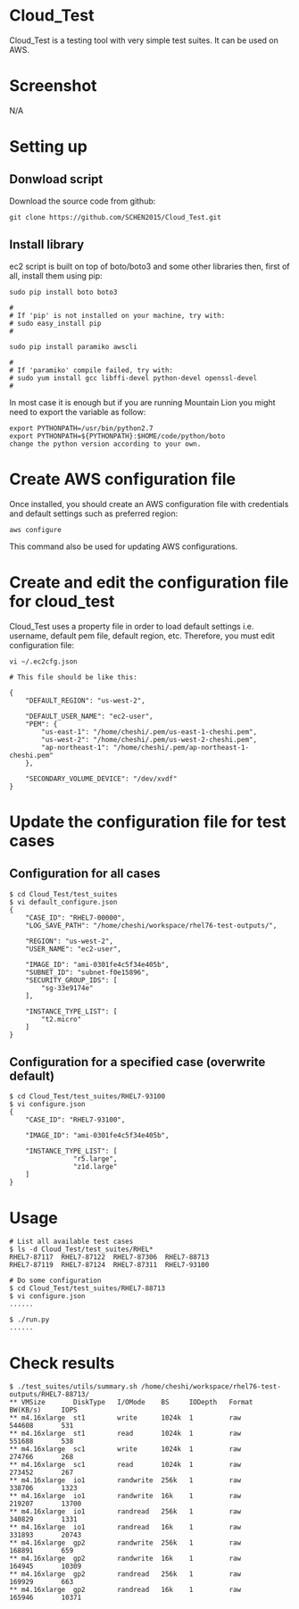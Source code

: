 # Cloud_Test

Cloud_Test is a testing tool with very simple test suites. It can be used on AWS.

# Screenshot

N/A

# Setting up

## Donwload script

Download the source code from github:

```
git clone https://github.com/SCHEN2015/Cloud_Test.git
```

## Install library

ec2 script is built on top of boto/boto3 and some other libraries then, first of all, install them using pip:

```
sudo pip install boto boto3

#
# If 'pip' is not installed on your machine, try with:
# sudo easy_install pip
#

sudo pip install paramiko awscli

#
# If 'paramiko' compile failed, try with:
# sudo yum install gcc libffi-devel python-devel openssl-devel
#

```

In most case it is enough but if you are running Mountain Lion you might need to export the variable as follow:

```
export PYTHONPATH=/usr/bin/python2.7
export PYTHONPATH=${PYTHONPATH}:$HOME/code/python/boto
change the python version according to your own.
```

# Create AWS configuration file

Once installed, you should create an AWS configuration file with credentials and default settings such as preferred region:

```
aws configure
```

This command also be used for updating AWS configurations.

# Create and edit the configuration file for cloud_test

Cloud_Test uses a property file in order to load default settings i.e. username, default pem file, default region, etc. Therefore, you must edit configuration file:

```
vi ~/.ec2cfg.json

# This file should be like this:

{
    "DEFAULT_REGION": "us-west-2",

    "DEFAULT_USER_NAME": "ec2-user",
    "PEM": {
        "us-east-1": "/home/cheshi/.pem/us-east-1-cheshi.pem",
        "us-west-2": "/home/cheshi/.pem/us-west-2-cheshi.pem",
        "ap-northeast-1": "/home/cheshi/.pem/ap-northeast-1-cheshi.pem"
    },

    "SECONDARY_VOLUME_DEVICE": "/dev/xvdf"
}
```

# Update the configuration file for test cases

## Configuration for all cases

```
$ cd Cloud_Test/test_suites
$ vi default_configure.json 
{
    "CASE_ID": "RHEL7-00000",
    "LOG_SAVE_PATH": "/home/cheshi/workspace/rhel76-test-outputs/",

    "REGION": "us-west-2",
    "USER_NAME": "ec2-user",

    "IMAGE_ID": "ami-0301fe4c5f34e405b",
    "SUBNET_ID": "subnet-f0e15896",
    "SECURITY_GROUP_IDS": [
        "sg-33e9174e"
    ],

    "INSTANCE_TYPE_LIST": [
        "t2.micro"
    ]
}
```

## Configuration for a specified case (overwrite default)

```
$ cd Cloud_Test/test_suites/RHEL7-93100
$ vi configure.json
{
    "CASE_ID": "RHEL7-93100",

    "IMAGE_ID": "ami-0301fe4c5f34e405b",

    "INSTANCE_TYPE_LIST": [
                "r5.large",
                "z1d.large"
    ]
}
```

# Usage

```
# List all available test cases
$ ls -d Cloud_Test/test_suites/RHEL*
RHEL7-87117  RHEL7-87122  RHEL7-87306  RHEL7-88713
RHEL7-87119  RHEL7-87124  RHEL7-87311  RHEL7-93100

# Do some configuration
$ cd Cloud_Test/test_suites/RHEL7-88713
$ vi configure.json
......

$ ./run.py
......
```

# Check results

```
$ ./test_suites/utils/summary.sh /home/cheshi/workspace/rhel76-test-outputs/RHEL7-88713/
** VMSize       DiskType   I/OMode    BS     IODepth   Format    BW(KB/s)     IOPS
** m4.16xlarge  st1        write      1024k  1         raw       544608       531
** m4.16xlarge  st1        read       1024k  1         raw       551688       538
** m4.16xlarge  sc1        write      1024k  1         raw       274766       268
** m4.16xlarge  sc1        read       1024k  1         raw       273452       267
** m4.16xlarge  io1        randwrite  256k   1         raw       338706       1323
** m4.16xlarge  io1        randwrite  16k    1         raw       219207       13700
** m4.16xlarge  io1        randread   256k   1         raw       340829       1331
** m4.16xlarge  io1        randread   16k    1         raw       331893       20743
** m4.16xlarge  gp2        randwrite  256k   1         raw       168891       659
** m4.16xlarge  gp2        randwrite  16k    1         raw       164945       10309
** m4.16xlarge  gp2        randread   256k   1         raw       169929       663
** m4.16xlarge  gp2        randread   16k    1         raw       165946       10371
```
